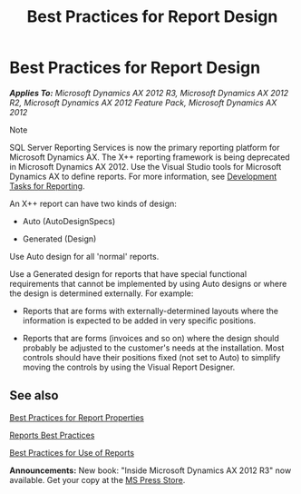 ﻿---
title: Best Practices for Report Design
TOCTitle: Report Design
ms:assetid: c532cf5f-b34b-4a42-8db7-07a147fe03bb
ms:mtpsurl: https://msdn.microsoft.com/en-us/library/Aa865736(v=AX.60)
ms:contentKeyID: 35251109
ms.date: 05/18/2015
mtps_version: v=AX.60
---

# Best Practices for Report Design 


_**Applies To:** Microsoft Dynamics AX 2012 R3, Microsoft Dynamics AX 2012 R2, Microsoft Dynamics AX 2012 Feature Pack, Microsoft Dynamics AX 2012_


> [!NOTE]
> <P>SQL Server&nbsp;Reporting Services is now the primary reporting platform for Microsoft Dynamics AX. The X++ reporting framework is being deprecated in Microsoft Dynamics AX 2012. Use the Visual Studio tools for Microsoft Dynamics AX to define reports. For more information, see <A href="https://msdn.microsoft.com/en-us/library/cc653472(v=ax.60)">Development Tasks for Reporting</A>.</P>



An X++ report can have two kinds of design:

  - Auto (AutoDesignSpecs)

  - Generated (Design)

Use Auto design for all 'normal' reports.

Use a Generated design for reports that have special functional requirements that cannot be implemented by using Auto designs or where the design is determined externally. For example:

  - Reports that are forms with externally-determined layouts where the information is expected to be added in very specific positions.

  - Reports that are forms (invoices and so on) where the design should probably be adjusted to the customer's needs at the installation. Most controls should have their positions fixed (not set to Auto) to simplify moving the controls by using the Visual Report Designer.

## See also

[Best Practices for Report Properties](best-practices-for-report-properties.md)

[Reports Best Practices](reports-best-practices.md)

[Best Practices for Use of Reports](best-practices-for-use-of-reports.md)

  
**Announcements:** New book: "Inside Microsoft Dynamics AX 2012 R3" now available. Get your copy at the [MS Press Store](https://www.microsoftpressstore.com/store/inside-microsoft-dynamics-ax-2012-r3-9780735685109).

